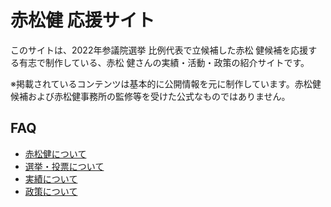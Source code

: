 # 赤松健 応援サイト

このサイトは、2022年参議院選挙 比例代表で立候補した赤松 健候補を応援する有志で制作している、赤松 健さんの実績・活動・政策の紹介サイトです。

※掲載されているコンテンツは基本的に公開情報を元に制作しています。赤松健候補および赤松健事務所の監修等を受けた公式なものではありません。


## FAQ

- [赤松健について](https://akamatsug.github.io/faq/akamatsu.html)
- [選挙・投票について](https://akamatsug.github.io/faq/vote.html)
- [実績について](https://akamatsug.github.io/faq/merits.html)
- [政策について](https://akamatsug.github.io/faq/policies.html)

